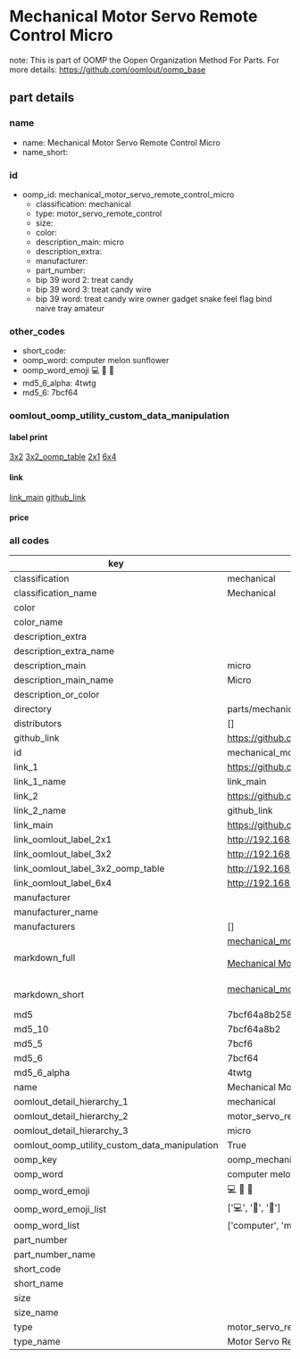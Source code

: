 # Mechanical Motor Servo Remote Control Micro  

note: This is part of OOMP the Oopen Organization Method For Parts. For more details: https://github.com/oomlout/oomp_base

##  part details





### name
* name: Mechanical Motor Servo Remote Control Micro
* name_short: 
### id
* oomp_id: mechanical_motor_servo_remote_control_micro
  * classification: mechanical
  * type: motor_servo_remote_control
  * size: 
  * color: 
  * description_main: micro
  * description_extra: 
  * manufacturer: 
  * part_number: 
  * bip 39 word 2: treat candy
  * bip 39 word 3: treat candy wire
  * bip 39 word: treat candy wire owner gadget snake feel flag bind naive tray amateur

### other_codes
* short_code: 
* oomp_word: computer melon sunflower
* oomp_word_emoji :computer: :melon: :sunflower:
* md5_6_alpha: 4twtg
* md5_6: 7bcf64






### oomlout_oomp_utility_custom_data_manipulation
#### label print
[3x2](http://192.168.1.245:1112/?label=oomp%204twtg)
[3x2_oomp_table](http://192.168.1.107:1112/?label=oomp%204twtg)
[2x1](http://192.168.1.242:1112/?label=oomp%204twtg)
[6x4](http://192.168.1.55:1112/?label=oomp%204twtg)    

#### link

[link_main](https://github.com/oomlout/oomlout_oomp_current_version_messy/tree/main/parts/mechanical_motor_servo_remote_control_micro) [github_link](https://github.com/oomlout/oomlout_oomp_part_src/tree/main/parts/mechanical_motor_servo_remote_control_micro)                             

#### price







### all codes 
| key | value |  
| --- | --- |  
| classification | mechanical |  
| classification_name | Mechanical |  
| color |  |  
| color_name |  |  
| description_extra |  |  
| description_extra_name |  |  
| description_main | micro |  
| description_main_name | Micro |  
| description_or_color |   |  
| directory | parts/mechanical_motor_servo_remote_control_micro |  
| distributors | [] |  
| github_link | https://github.com/oomlout/oomlout_oomp_part_src/tree/main/parts/mechanical_motor_servo_remote_control_micro |  
| id | mechanical_motor_servo_remote_control_micro |  
| link_1 | https://github.com/oomlout/oomlout_oomp_current_version_messy/tree/main/parts/mechanical_motor_servo_remote_control_micro |  
| link_1_name | link_main |  
| link_2 | https://github.com/oomlout/oomlout_oomp_part_src/tree/main/parts/mechanical_motor_servo_remote_control_micro |  
| link_2_name | github_link |  
| link_main | https://github.com/oomlout/oomlout_oomp_current_version_messy/tree/main/parts/mechanical_motor_servo_remote_control_micro |  
| link_oomlout_label_2x1 | http://192.168.1.242:1112/?label=oomp%204twtg |  
| link_oomlout_label_3x2 | http://192.168.1.245:1112/?label=oomp%204twtg |  
| link_oomlout_label_3x2_oomp_table | http://192.168.1.107:1112/?label=oomp%204twtg |  
| link_oomlout_label_6x4 | http://192.168.1.55:1112/?label=oomp%204twtg |  
| manufacturer |  |  
| manufacturer_name |  |  
| manufacturers | [] |  
| markdown_full | [mechanical_motor_servo_remote_control_micro](https://github.com/oomlout/oomlout_oomp_current_version_messy/tree/main/parts/mechanical_motor_servo_remote_control_micro)<br>[](https://github.com/oomlout/oomlout_oomp_current_version_messy/tree/main/parts/mechanical_motor_servo_remote_control_micro)<br>[Mechanical Motor Servo Remote Control Micro](https://github.com/oomlout/oomlout_oomp_current_version_messy/tree/main/parts/mechanical_motor_servo_remote_control_micro)<br><br> |  
| markdown_short | [mechanical_motor_servo_remote_control_micro](https://github.com/oomlout/oomlout_oomp_current_version_messy/tree/main/parts/mechanical_motor_servo_remote_control_micro)<br><br> |  
| md5 | 7bcf64a8b2582a9b34af59e3f848573e |  
| md5_10 | 7bcf64a8b2 |  
| md5_5 | 7bcf6 |  
| md5_6 | 7bcf64 |  
| md5_6_alpha | 4twtg |  
| name | Mechanical Motor Servo Remote Control Micro |  
| oomlout_detail_hierarchy_1 | mechanical |  
| oomlout_detail_hierarchy_2 | motor_servo_remote_control |  
| oomlout_detail_hierarchy_3 | micro |  
| oomlout_oomp_utility_custom_data_manipulation | True |  
| oomp_key | oomp_mechanical_motor_servo_remote_control_micro |  
| oomp_word | computer melon sunflower |  
| oomp_word_emoji | :computer: :melon: :sunflower: |  
| oomp_word_emoji_list | [':computer:', ':melon:', ':sunflower:'] |  
| oomp_word_list | ['computer', 'melon', 'sunflower'] |  
| part_number |  |  
| part_number_name |  |  
| short_code |  |  
| short_name |  |  
| size |  |  
| size_name |  |  
| type | motor_servo_remote_control |  
| type_name | Motor Servo Remote Control |  

